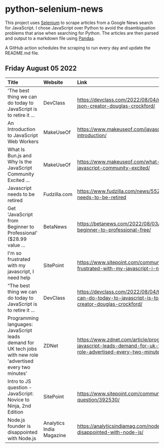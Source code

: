 # python-selenium-news

This project uses [Selenium](https://www.seleniumhq.org/) to scrape articles from a Google News search for JavaScript.
I chose JavaScript over Python to avoid the disambiguation problems that arise when searching for Python.
The articles are then parsed and output to a markdown file using [Pandas](https://pandas.pydata.org/).

A GitHub action schedules the scraping to run every day and update the README.md file.

## Friday August 05 2022


| Title                                                                                                        | Website                  | Link                                                                                                                                     |
|:-------------------------------------------------------------------------------------------------------------|:-------------------------|:-----------------------------------------------------------------------------------------------------------------------------------------|
| 'The best thing we can do today to JavaScript is to retire it ...                                            | DevClass                 | https://devclass.com/2022/08/04/retire_javascript_says-json-creator-douglas-crockford/                                                   |
| An Introduction to JavaScript Web Workers                                                                    | MakeUseOf                | https://www.makeuseof.com/javascript-web-workers-introduction/                                                                           |
| What Is Bun.js and Why Is the JavaScript Community Excited ...                                               | MakeUseOf                | https://www.makeuseof.com/what-is-bunjs-why-the-javascript-community-excited/                                                            |
| Javascript needs to be retired                                                                               | Fudzilla.com             | https://www.fudzilla.com/news/55266-javascript-needs-to-be-retired                                                                       |
| Get 'JavaScript from Beginner to Professional' ($28.99 value ...                                             | BetaNews                 | https://betanews.com/2022/08/03/get-javascript-from-beginner-to-professional-free/                                                       |
| I'm so frustrated with my javascript, I need help                                                            | SitePoint                | https://www.sitepoint.com/community/t/im-so-frustrated-with-my-javascript-i-need-help/392525/                                            |
| “The best thing we can do today to JavaScript is to retire it ...                                            | DevClass                 | https://devclass.com/2022/08/04/the-best-thing-we-can-do-today-to-javascript-is-to-retire-it-says-json-creator-douglas-crockford/        |
| Programming languages: JavaScript leads demand for UK tech jobs with new role 'advertised every two minutes' | ZDNet                    | https://www.zdnet.com/article/programming-languages-javascript-leads-demand-for-uk-tech-jobs-with-new-role-advertised-every-two-minutes/ |
| Intro to JS question - JavaScript: Novice to Ninja, 2nd Edition                                              | SitePoint                | https://www.sitepoint.com/community/t/intro-to-js-question/392530/                                                                       |
| Node.js founder is disappointed with Node.js                                                                 | Analytics India Magazine | https://analyticsindiamag.com/node-js-founder-is-disappointed-with-node-js/                                                              |